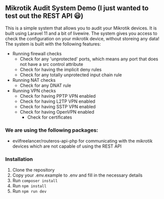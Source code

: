 ## Mikrotik Audit System Demo (I just wanted to test out the REST API 😃)

This is a simple system that allows you to audit your Mikrotik devices. It is built using Laravel 11 and a bit of
livewire. The system gives you access to check the configuration on your mikrotik device, without storeing any data! The
system is built with the following features:

- Running firewall checks
    - Check for any 'unprotected' ports, which means any port that does not have a src control attribute
    - Check for having the implicit deny rules
    - Check for any totally unprotected input chain rule
- Running NAT checks
    - Check for any DNAT rule
- Running VPN checks
    - Check for having PPTP VPN enabled
    - Check for having L2TP VPN enabled
    - Check for having SSTP VPN enabled
    - Check for having OpenVPN enabled
        - Check for certificates

### We are using the following packages:

- evilfreelancer/routeros-api-php for communicating with the mikrotik devices which are not capable of using the
  REST API

### Installation

1. Clone the repository
2. Copy your .env.example to .env and fill in the necessary details
3. Run `composer install`
4. Run `npm install`
5. Run `npm run dev`

